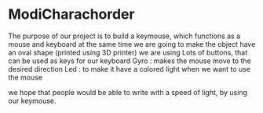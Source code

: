 # ModiCharachorder
The purpose of our project is to build a keymouse, which functions as a mouse and keyboard at the same time
we are going to make the object have an oval shape (printed using 3D printer)
we are using 
Lots of buttons, that can be used as keys for our keyboard 
Gyro : makes the mouse move to the desired direction
Led : to make it have a colored light when we want to use the mouse

we hope that people would be able to write with a speed of light, by using our keymouse.

